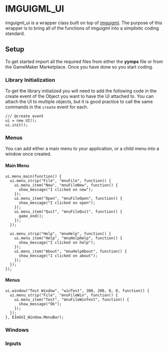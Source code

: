 
# IMGUIGML_UI
imguigml_ui is a wrapper class built on top of [imguigml](https://imguigml.rou.sr/). The purpose of this wrapper is to bring all of the functions of imguigml into a simplistic coding standard.

## Setup
To get started import all the required files from either the **yymps** file or from the GameMaker Marketplace. Once you have done so you start coding.

### Library Initialization
To get the library initialized you will need to add the following code in the create event of the Object you want to have the UI attached to. You can attach the UI to multiple objects, but it is good practice to call the same commands in the `create` event for each.

    /// @create event
    ui = new UI();
    ui.init();
 
### Menus
You can add either a main menu to your application, or a child menu into a window once created.

#### Main Menu

    ui.menu_main(function() {
      ui.menu_strip("File", "mnuFile", function() {
        ui.menu_item("New", "mnuFileNew", function() {
          show_message("I clicked on new");
        });
        ui.menu_item("Open", "mnuFileOpen", function() {
          show_message("I clicked on open");
        });
        ui.menu_item("Quit", "mnuFileQuit", function() {
          game_end();
        });
      });
      
      ui.menu_strip("Help", "mnuHelp", function() {
        ui.menu_item("Help", "mnuHelpHelp", function() {
          show_message("I clicked on help");
        });
        ui.menu_item("About", "mnuHelpAbout", function() {
          show_message("I clicked on about");
        });
      });
    });

#### Menus

    ui.window("Test Window", "winTest", 300, 200, 0, 0, function() {
      ui.menu_strip("File", "mnuFileWin", function() {
        ui.menu_item("Test", "mnuFileWinTest", function() {
          show_message("Ok");
        });
      });
    }, EImGUI_Window.MenuBar);

### Windows

### Inputs
